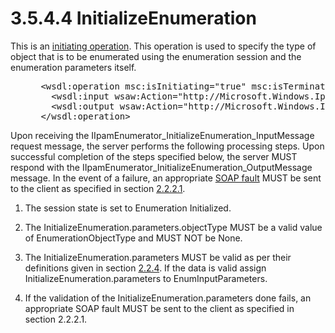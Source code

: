 <html dir="LTR" xmlns:mshelp="http://msdn.microsoft.com/mshelp" xmlns:ddue="http://ddue.schemas.microsoft.com/authoring/2003/5" xmlns:xlink="http://www.w3.org/1999/xlink" xmlns:tool="http://www.microsoft.com/tooltip">
 <body>
 <div id="header">
 <h1 class="heading">3.5.4.4 InitializeEnumeration</h1>
 </div>
 <div id="mainSection">
 <div id="mainBody">
 <div id="allHistory" class="saveHistory"></div>
 <div id="sectionSection0" class="section" name="collapseableSection">
 

<p>This is an <a href="21b4a631-8f28-420f-822f-c5f879d5046e.md#gt_6e4399bc-403f-4904-a7b6-e2750f9a3a74">initiating
operation</a>. This operation is used to specify the type of object that is to
be enumerated using the enumeration session and the enumeration parameters
itself. </p>

<dl>
<dd>
<div><pre> &lt;wsdl:operation msc:isInitiating=&quot;true&quot; msc:isTerminating=&quot;false&quot; name=&quot;InitializeEnumeration&quot;&gt;
   &lt;wsdl:input wsaw:Action=&quot;http://Microsoft.Windows.Ipam/IIpamEnumerator/InitializeEnumeration&quot; message=&quot;ipam:IIpamEnumerator_InitializeEnumeration_InputMessage&quot; /&gt;
   &lt;wsdl:output wsaw:Action=&quot;http://Microsoft.Windows.Ipam/IIpamEnumerator/InitializeEnumerationResponse&quot; message=&quot;ipam:IIpamEnumerator_InitializeEnumeration_OutputMessage&quot; /&gt;
 &lt;/wsdl:operation&gt;
</pre></div>
</dd></dl>

<p>Upon receiving the
IIpamEnumerator_InitializeEnumeration_InputMessage request message, the server
performs the following processing steps. Upon successful completion of the
steps specified below, the server MUST respond with the
IIpamEnumerator_InitializeEnumeration_OutputMessage message. In the event of a
failure, an appropriate <a href="21b4a631-8f28-420f-822f-c5f879d5046e.md#gt_ec8728a8-1a75-426f-8767-aa1932c7c19f">SOAP
fault</a> MUST be sent to the client as specified in section <a href="a90ad88d-2468-4ac1-bbb9-8f921d15bbc8.md">2.2.2.1</a>.</p>

<ol><li><p><span> </span>The session
state is set to Enumeration Initialized.</p>

</li><li><p><span> </span>The
InitializeEnumeration.parameters.objectType MUST be a valid value of
EnumerationObjectType and MUST NOT be None.</p>

</li><li><p><span> </span>The
InitializeEnumeration.parameters MUST be valid as per their definitions given
in section <a href="f49e7689-72a2-4026-a008-213a959fbf3a.md">2.2.4</a>. If
the data is valid assign InitializeEnumeration.parameters to
EnumInputParameters.</p>

</li><li><p><span> </span>If the
validation of the InitializeEnumeration.parameters done fails, an appropriate
SOAP fault MUST be sent to the client as specified in section 2.2.2.1.</p>

</li></ol>
 </div>
 </div>
 </div>
 </body>
</html>